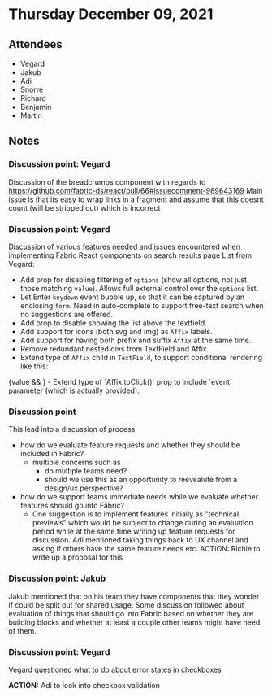 # Thursday December 09, 2021

## Attendees

* Vegard
* Jakub
* Adi
* Snorre
* Richard
* Benjamin
* Martin

## Notes

### Discussion point: Vegard

Discussion of the breadcrumbs component with regards to https://github.com/fabric-ds/react/pull/66#issuecomment-989643169
Main issue is that its easy to wrap links in a fragment and assume that this doesnt count (will be stripped out) which is incorrect

### Discussion point: Vegard

Discussion of various features needed and issues encountered when implementing Fabric React components on search results page
List from Vegard:
- Add prop for disabling filtering of `options` (show all options, not just those matching `value`). Allows full external control over the `options` list.
- Let Enter `keydown` event bubble up, so that it can be captured by an enclosing `form`. Need in auto-complete to support free-text search when no suggestions are offered.
- Add prop to disable showing the list above the textfield.
- Add support for icons (both svg and img) as `Affix` labels.
- Add support for having both prefix and suffix `Affix` at the same time.
- Remove redundant nested divs from TextField and Affix.
- Extend type of `Affix` child in `TextField`, to support conditional rendering like this:
<TextField value={value}>
    {value && <Affix suffix clear />}
</TextField>
- Extend type of `Affix.toClick()` prop to include `event` parameter (which is actually provided).

### Discussion point

This lead into a discussion of process
* how do we evaluate feature requests and whether they should be included in Fabric?
    * multiple concerns such as
        * do multiple teams need?
        * should we use this as an opportunity to reevealute from a design/ux perspective?
* how do we support teams immediate needs while we evaluate whether features should go into Fabric?
    * One suggestion is to implement features initially as "technical previews" which would be subject to change during an evaluation period while at the same time writing up feature requests for discussion. Adi mentioned taking things back to UX channel and asking if others have the same feature needs etc. ACTION: Richie to write up a proposal for this

### Discussion point: Jakub

Jakub mentioned that on his team they have components that they wonder if could be split out for shared usage. Some discussion followed about evaluation of things that should go into Fabric based on whether they are building blocks and whether at least a couple other teams might have need of them.

### Discussion point: Vegard

Vegard questioned what to do about error states in checkboxes

**ACTION:** Adi to look into checkbox validation
